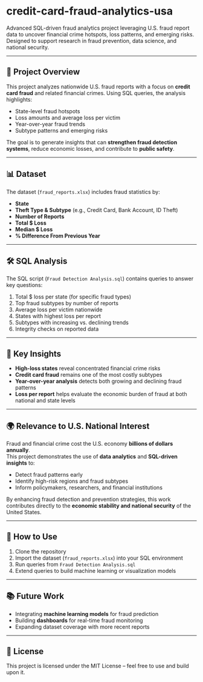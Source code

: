 
# credit-card-fraud-analytics-usa

Advanced SQL-driven fraud analytics project leveraging U.S. fraud report data to uncover financial crime hotspots, loss patterns, and emerging risks. Designed to support research in fraud prevention, data science, and national security.

---

## 📌 Project Overview
This project analyzes nationwide U.S. fraud reports with a focus on **credit card fraud** and related financial crimes. Using SQL queries, the analysis highlights:
- State-level fraud hotspots  
- Loss amounts and average loss per victim  
- Year-over-year fraud trends  
- Subtype patterns and emerging risks  

The goal is to generate insights that can **strengthen fraud detection systems**, reduce economic losses, and contribute to **public safety**.

---

## 📊 Dataset
The dataset (`fraud_reports.xlsx`) includes fraud statistics by:
- **State**  
- **Theft Type & Subtype** (e.g., Credit Card, Bank Account, ID Theft)  
- **Number of Reports**  
- **Total $ Loss**  
- **Median $ Loss**  
- **% Difference From Previous Year**  

---

## 🛠️ SQL Analysis
The SQL script (`Fraud Detection Analysis.sql`) contains queries to answer key questions:
1. Total $ loss per state (for specific fraud types)  
2. Top fraud subtypes by number of reports  
3. Average loss per victim nationwide  
4. States with highest loss per report  
5. Subtypes with increasing vs. declining trends  
6. Integrity checks on reported data  

---

## 🔑 Key Insights
- **High-loss states** reveal concentrated financial crime risks  
- **Credit card fraud** remains one of the most costly subtypes  
- **Year-over-year analysis** detects both growing and declining fraud patterns  
- **Loss per report** helps evaluate the economic burden of fraud at both national and state levels  

---

## 🌍 Relevance to U.S. National Interest
Fraud and financial crime cost the U.S. economy **billions of dollars annually**.  
This project demonstrates the use of **data analytics** and **SQL-driven insights** to:
- Detect fraud patterns early  
- Identify high-risk regions and fraud subtypes  
- Inform policymakers, researchers, and financial institutions  

By enhancing fraud detection and prevention strategies, this work contributes directly to the **economic stability and national security** of the United States.  

---

## 🚀 How to Use
1. Clone the repository  
2. Import the dataset (`fraud_reports.xlsx`) into your SQL environment  
3. Run queries from `Fraud Detection Analysis.sql`  
4. Extend queries to build machine learning or visualization models  

---

## 📚 Future Work
- Integrating **machine learning models** for fraud prediction  
- Building **dashboards** for real-time fraud monitoring  
- Expanding dataset coverage with more recent reports  

---

## 📜 License
This project is licensed under the MIT License – feel free to use and build upon it.  
